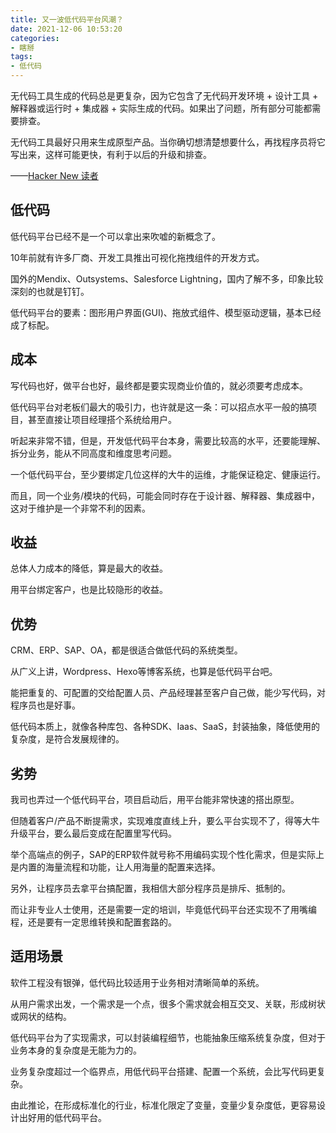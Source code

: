 ```yaml
---
title: 又一波低代码平台风潮？
date: 2021-12-06 10:53:20
categories:
- 瞎掰
tags:
- 低代码
---
```


无代码工具生成的代码总是更复杂，因为它包含了无代码开发环境 + 设计工具 + 解释器或运行时 + 集成器 + 实际生成的代码。如果出了问题，所有部分可能都需要排查。

无代码工具最好只用来生成原型产品。当你确切想清楚想要什么，再找程序员将它写出来，这样可能更快，有利于以后的升级和排查。

——[Hacker New 读者](https://news.ycombinator.com/item?id=29191068)

<!-- more -->

## 低代码

低代码平台已经不是一个可以拿出来吹嘘的新概念了。

10年前就有许多厂商、开发工具推出可视化拖拽组件的开发方式。

国外的Mendix、Outsystems、Salesforce Lightning，国内了解不多，印象比较深刻的也就是钉钉。

低代码平台的要素：图形用户界面(GUI)、拖放式组件、模型驱动逻辑，基本已经成了标配。

## 成本

写代码也好，做平台也好，最终都是要实现商业价值的，就必须要考虑成本。

低代码平台对老板们最大的吸引力，也许就是这一条：可以招点水平一般的搞项目，甚至直接让项目经理搭个系统给用户。

听起来非常不错，但是，开发低代码平台本身，需要比较高的水平，还要能理解、拆分业务，能从不同高度和维度思考问题。

一个低代码平台，至少要绑定几位这样的大牛的运维，才能保证稳定、健康运行。

而且，同一个业务/模块的代码，可能会同时存在于设计器、解释器、集成器中，这对于维护是一个非常不利的因素。

## 收益

总体人力成本的降低，算是最大的收益。

用平台绑定客户，也是比较隐形的收益。

## 优势

CRM、ERP、SAP、OA，都是很适合做低代码的系统类型。

从广义上讲，Wordpress、Hexo等博客系统，也算是低代码平台吧。

能把重复的、可配置的交给配置人员、产品经理甚至客户自己做，能少写代码，对程序员也是好事。

低代码本质上，就像各种库包、各种SDK、Iaas、SaaS，封装抽象，降低使用的复杂度，是符合发展规律的。

## 劣势

我司也弄过一个低代码平台，项目启动后，用平台能非常快速的搭出原型。

但随着客户/产品不断提需求，实现难度直线上升，要么平台实现不了，得等大牛升级平台，要么最后变成在配置里写代码。

举个高端点的例子，SAP的ERP软件就号称不用编码实现个性化需求，但是实际上是内置的海量流程和功能，让人用海量的配置来选择。

另外，让程序员去拿平台搞配置，我相信大部分程序员是排斥、抵制的。

而让非专业人士使用，还是需要一定的培训，毕竟低代码平台还实现不了用嘴编程，还是要有一定思维转换和配置套路的。

## 适用场景

软件工程没有银弹，低代码比较适用于业务相对清晰简单的系统。

从用户需求出发，一个需求是一个点，很多个需求就会相互交叉、关联，形成树状或网状的结构。

低代码平台为了实现需求，可以封装编程细节，也能抽象压缩系统复杂度，但对于业务本身的复杂度是无能为力的。

业务复杂度超过一个临界点，用低代码平台搭建、配置一个系统，会比写代码更复杂。

由此推论，在形成标准化的行业，标准化限定了变量，变量少复杂度低，更容易设计出好用的低代码平台。
